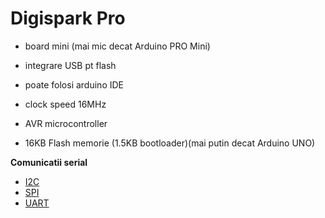 <h1>Digispark Pro</h1>

- board mini (mai mic decat Arduino PRO Mini)
- integrare USB pt flash
- poate folosi arduino IDE

- clock speed 16MHz
- AVR microcontroller
- 16KB Flash memorie (1.5KB bootloader)(mai putin decat Arduino UNO)

<b>Comunicatii serial</b>
- <a href="../../Comunicatii Serial/I2C.md">I2C</a>
- <a href="../../Comunicatii Serial/SPI.md">SPI</a>
- <a href="../../Comunicatii Serial/UART.md">UART</a>